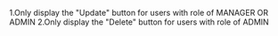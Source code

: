 1.Only display the "Update" button for users with role of MANAGER OR ADMIN
2.Only display the "Delete" button for users with role of ADMIN